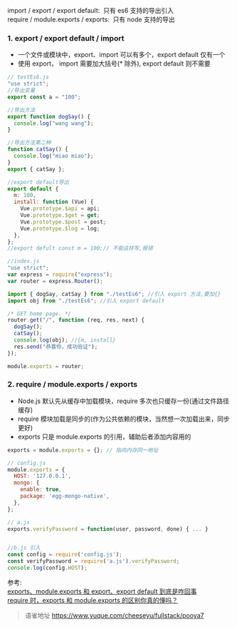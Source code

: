 import / export / export default:  只有 es6 支持的导出引入  
require / module.exports / exports:  只有 node 支持的导出

### 1. export / export default / import

- 一个文件或模块中，export、import 可以有多个，export default 仅有一个
- 使用 export， import 需要加大括号(\* 除外), export default 则不需要

```javascript
// testEs6.js
"use strict";
//导出变量
export const a = "100";

//导出方法
export function dogSay() {
  console.log("wang wang");
}

//导出方法第二种
function catSay() {
  console.log("miao miao");
}
export { catSay };

//export default导出
export default {
  m: 100,
  install: function (Vue) {
    Vue.prototype.$api = api;
    Vue.prototype.$get = get;
    Vue.prototype.$post = post;
    Vue.prototype.$log = log;
  },
};
//export defult const m = 100;// 不能这样写,报错
```

```javascript
//index.js
"use strict";
var express = require("express");
var router = express.Router();

import { dogSay, catSay } from "./testEs6"; //引入 export 方法,要加{}
import obj from "./testEs6"; //引入 export default

/* GET home page. */
router.get("/", function (req, res, next) {
  dogSay();
  catSay();
  console.log(obj); //{m, install}
  res.send("恭喜你，成功验证");
});

module.exports = router;
```

### 2. require / module.exports / exports

- Node.js 默认先从缓存中加载模块，require 多次也只缓存一份(通过文件路径缓存)
- require 模块加载是同步的(作为公共依赖的模块，当然想一次加载出来，同步更好)
- exports 只是 module.exports 的引用，辅助后者添加内容用的

```javascript
exports = module.exports = {}; // 指向内存同一地址

// config.js
module.exports = {
  HOST: '127.0.0.1',
  mongo: {
    enable: true,
    package: 'egg-mongo-native',
  },
};

// a.js
exports.verifyPassword = function(user, password, done) { ... }


//b.js 引入
const config = require('config.js');
const verifyPassword = require('a.js').verifyPassword;
console.log(config.HOST);
```

参考:   
[exports、module.exports 和 export、export default 到底是咋回事](https://juejin.im/post/597ec55a51882556a234fcef)  
[require 时，exports 和 module.exports 的区别你真的懂吗？](https://juejin.im/post/5d5639c7e51d453b5c1218b4)
  
> 语雀地址 https://www.yuque.com/cheeseyu/fullstack/pooya7